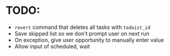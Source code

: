 # TODO:

* `revert` command that deletes all tasks with `todoist_id`
* Save skipped list so we don't prompt user on next run
* On exception, give user opportunity to manually enter value
* Allow input of scheduled, wait


